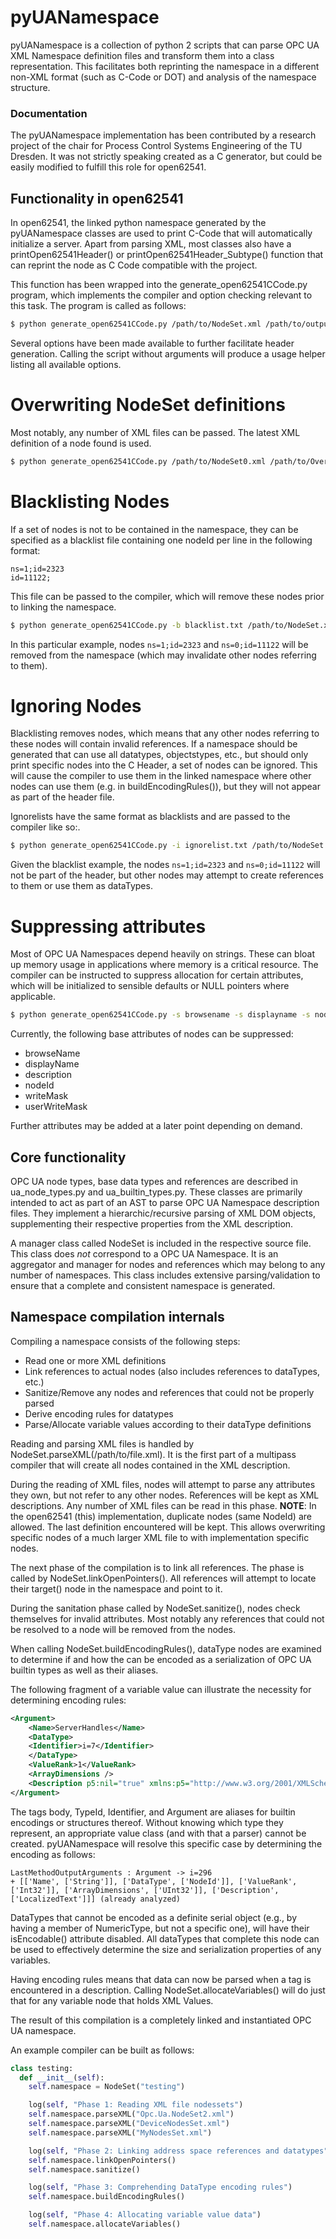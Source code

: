 pyUANamespace
=============

pyUANamespace is a collection of python 2 scripts that can parse OPC UA XML Namespace definition files and transform them into a class representation. This facilitates both reprinting the namespace in a different non-XML format (such as C-Code or DOT) and analysis of the namespace structure.

### Documentation

The pyUANamespace implementation has been contributed by a research project of the chair for Process Control Systems Engineering of the TU Dresden. It was not strictly speaking created as a C generator, but could be easily modified to fulfill this role for open62541.

## Functionality in open62541

In open62541, the linked python namespace generated by the pyUANamespace classes are used to print C-Code that will automatically initialize a server. Apart from parsing XML, most classes also have a printOpen62541Header() or printOpen62541Header_Subtype() function that can reprint the node as C Code compatible with the project.

This function has been wrapped into the generate_open62541CCode.py program, which implements the compiler and option checking relevant to this task. The program is called as follows:

```bash
$ python generate_open62541CCode.py /path/to/NodeSet.xml /path/to/outputfile.c
```

Several options have been made available to further facilitate header generation. Calling the script without arguments will produce a usage helper listing all available options.

# Overwriting NodeSet definitions

Most notably, any number of XML files can be passed. The latest XML definition of a node found is used.

```bash
$ python generate_open62541CCode.py /path/to/NodeSet0.xml /path/to/OverwriteNodeSet0.xml /path/to/outputfile.c
```

# Blacklisting Nodes

If a set of nodes is not to be contained in the namespace, they can be specified as a blacklist file containing one nodeId per line in the following format:

```
ns=1;id=2323
id=11122;
```

This file can be passed to the compiler, which will remove these nodes prior to linking the namespace.

```bash
$ python generate_open62541CCode.py -b blacklist.txt /path/to/NodeSet.xml /path/to/outputfile.c
```

In this particular example, nodes `ns=1;id=2323` and `ns=0;id=11122` will be removed from the namespace (which may invalidate other nodes referring to them).

# Ignoring Nodes

Blacklisting removes nodes, which means that any other nodes referring to these nodes will contain invalid references. If a namespace should be generated that can use all datatypes, objectstypes, etc., but should only print specific nodes into the C Header, a set of nodes can be ignored. This will cause the compiler to use them in the linked namespace where other nodes can use them (e.g. in buildEncodingRules()), but they will not appear as part of the header file.

Ignorelists have the same format as blacklists and are passed to the compiler like so:.

```bash
$ python generate_open62541CCode.py -i ignorelist.txt /path/to/NodeSet.xml /path/to/outputfile.c
```

Given the blacklist example, the nodes `ns=1;id=2323` and `ns=0;id=11122` will not be part of the header, but other nodes may attempt to create references to them or use them as dataTypes.

# Suppressing attributes

Most of OPC UA Namespaces depend heavily on strings. These can bloat up memory usage in applications where memory is a critical resource. The compiler can be instructed to suppress allocation for certain attributes, which will be initialized to sensible defaults or NULL pointers where applicable.

```bash
$ python generate_open62541CCode.py -s browsename -s displayname -s nodeid /path/to/NodeSet.xml /path/to/outputfile.c
```

Currently, the following base attributes of nodes can be suppressed:
- browseName
- displayName
- description
- nodeId
- writeMask
- userWriteMask

Further attributes may be added at a later point depending on demand.

## Core functionality

OPC UA node types, base data types and references are described in ua_node_types.py and ua_builtin_types.py. These classes are primarily intended to act as part of an AST to parse OPC UA Namespace description files. They implement a hierarchic/recursive parsing of XML DOM objects, supplementing their respective properties from the XML description.

A manager class called NodeSet is included in the respective source file. This class does _not_ correspond to a OPC UA Namespace. It is an aggregator and manager for nodes and references which may belong to any number of namespaces. This class includes extensive parsing/validation to ensure that a complete and consistent namespace is generated.

## Namespace compilation internals

Compiling a namespace consists of the following steps:
- Read one or more XML definitions
- Link references to actual nodes (also includes references to dataTypes, etc.)
- Sanitize/Remove any nodes and references that could not be properly parsed
- Derive encoding rules for datatypes
- Parse/Allocate variable values according to their dataType definitions


Reading and parsing XML files is handled by NodeSet.parseXML(/path/to/file.xml). It is the first part of a multipass compiler that will create all nodes contained in the XML description.

During the reading of XML files, nodes will attempt to parse any attributes they own, but not refer to any other nodes. References will be kept as XML descriptions. Any number of XML files can be read in this phase. __NOTE__: In the open62541 (this) implementation, duplicate nodes (same NodeId) are allowed. The last definition encountered will be kept. This allows overwriting specific nodes of a much larger XML file to with implementation specific nodes.

The next phase of the compilation is to link all references. The phase is called by NodeSet.linkOpenPointers(). All references will attempt to locate their target() node in the namespace and point to it.

During the sanitation phase called by NodeSet.sanitize(), nodes check themselves for invalid attributes. Most notably any references that could not be resolved to a node will be removed from the nodes.

When calling NodeSet.buildEncodingRules(), dataType nodes are examined to determine if and how the can be encoded as a serialization of OPC UA builtin types as well as their aliases.

The following fragment of a variable value can illustrate the necessity for determining encoding rules:
```xml
<Argument>
    <Name>ServerHandles</Name>
    <DataType>
    <Identifier>i=7</Identifier>
    </DataType>
    <ValueRank>1</ValueRank>
    <ArrayDimensions />
    <Description p5:nil="true" xmlns:p5="http://www.w3.org/2001/XMLSchema-instance" />
</Argument>
```
The tags body, TypeId, Identifier, and Argument are aliases for builtin encodings or structures thereof. Without knowing which type they represent, an appropriate value class (and with that a parser) cannot be created. pyUANamespace will resolve this specific case by determining the encoding as follows:
```
LastMethodOutputArguments : Argument -> i=296
+ [['Name', ['String']], ['DataType', ['NodeId']], ['ValueRank', ['Int32']], ['ArrayDimensions', ['UInt32']], ['Description', ['LocalizedText']]] (already analyzed)

```

DataTypes that cannot be encoded as a definite serial object (e.g., by having a member of NumericType, but not a specific one), will have their isEncodable() attribute disabled. All dataTypes that complete this node can be used to effectively determine the size and serialization properties of any variables.

Having encoding rules means that data can now be parsed when a <Value> tag is encountered in a description. Calling NodeSet.allocateVariables() will do just that for any variable node that holds XML Values.

The result of this compilation is a completely linked and instantiated OPC UA namespace.

An example compiler can be built as follows:
```python
class testing:
  def __init__(self):
    self.namespace = NodeSet("testing")

    log(self, "Phase 1: Reading XML file nodessets")
    self.namespace.parseXML("Opc.Ua.NodeSet2.xml")
    self.namespace.parseXML("DeviceNodesSet.xml")
    self.namespace.parseXML("MyNodesSet.xml")

    log(self, "Phase 2: Linking address space references and datatypes")
    self.namespace.linkOpenPointers()
    self.namespace.sanitize()

    log(self, "Phase 3: Comprehending DataType encoding rules")
    self.namespace.buildEncodingRules()

    log(self, "Phase 4: Allocating variable value data")
    self.namespace.allocateVariables()
```
